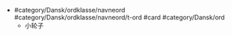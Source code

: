 - #category/Dansk/ordklasse/navneord #category/Dansk/ordklasse/navneord/t-ord #card #category/Dansk/ord
	- 小轮子